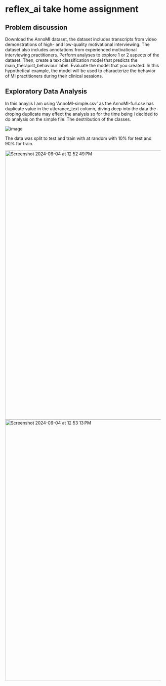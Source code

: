 # reflex_ai take home assignment
## Problem discussion
Download the AnnoMI dataset, the dataset includes transcripts from
  video demonstrations of high- and low-quality motivational interviewing. The dataset also
  includes annotations from experienced motivational interviewing practitioners.
  Perform analyses to explore 1 or 2 aspects of the dataset. 
  Then, create a text classification
  model that predicts the main_therapist_behaviour label. Evaluate the model that you created. In
  this hypothetical example, the model will be used to characterize the behavior of MI practitioners
  during their clinical sessions.

  ## Exploratory Data Analysis

In this anaylis I am using 'AnnoMI-simple.csv' as the AnnoMI-full.csv has duplicate value in the utterance_text column, diving deep into the data the droping duplicate may effect the analysis so for the time being I decided to do analysis on the simple file.
The destribution of the classes.

![image](https://github.com/SushaSureshh/reflex_ai/assets/35441892/01917d5f-20d3-40d4-908a-8188c51e32d9)

The data was split to test and train with at random with 10% for test and 90% for train.

<img width="871" alt="Screenshot 2024-06-04 at 12 52 49 PM" src="https://github.com/SushaSureshh/reflex_ai/assets/35441892/cb03e763-2401-4f3c-80ff-472cfc822a6d">

<img width="846" alt="Screenshot 2024-06-04 at 12 53 13 PM" src="https://github.com/SushaSureshh/reflex_ai/assets/35441892/14050e49-5301-430f-b9bc-9974454e6704">






  
